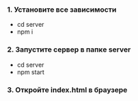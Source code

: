 ### 1. Установите все зависимости
- cd server
- npm i

### 2. Запустите сервер в папкe server
- cd server
- npm start

### 3. Откройте index.html в браузере
